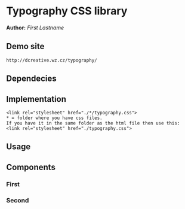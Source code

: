 # Typography CSS library
**Author:** *First Lastname*
## Demo site
    http://dcreative.wz.cz/typography/
## Dependecies

## Implementation
    <link rel="stylesheet" href="./*/typography.css">
    * = folder where you have css files.
    If you have it in the same folder as the html file then use this: 
    <link rel="stylesheet" href="./typography.css"> 
## Usage

## Components
### First
### Second
